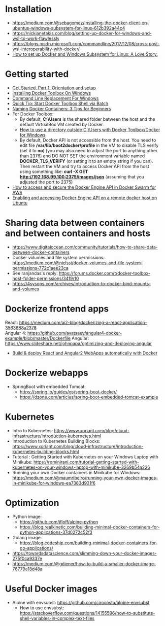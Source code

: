 # Installation
- https://medium.com/@sebagomez/installing-the-docker-client-on-ubuntus-windows-subsystem-for-linux-612b392a44c4
- https://nickjanetakis.com/blog/setting-up-docker-for-windows-and-wsl-to-work-flawlessly
- https://blogs.msdn.microsoft.com/commandline/2017/12/08/cross-post-wsl-interoperability-with-docker/
- [How to set up Docker and Windows Subsystem for Linux: A Love Story.](https://medium.com/free-code-camp/how-to-set-up-docker-and-windows-subsystem-for-linux-a-love-story-35c856968991)
    
# Getting started
- [Get Started, Part 1: Orientation and setup](https://docs.docker.com/get-started/)
- [Installing Docker Toolbox On Windows](https://www.ibm.com/developerworks/community/blogs/jfp/entry/Using_Docker_Machine_On_Windows?lang=en)
- [Command Line Replacement For Windows](https://manski.net/2016/09/command-line-replacement-for-windows/)
- [Quick Tip: Start Docker Toolbox Shell via Batch](https://manski.net/2016/10/docker-toolbox-shell-via-batch/)
- [Naming Docker Containers: 3 Tips for Beginners](https://www.digitalocean.com/community/tutorials/naming-docker-containers-3-tips-for-beginners)
- For Docker Toolbox:
    + By default, **C:\Users** is the shared folder between the host and the default VirtualBox VM created by Docker. 
    + [How to use a directory outside C:\Users with Docker Toolbox/Docker for Windows](http://support.divio.com/en/articles/646695-how-to-use-a-directory-outside-c-users-with-docker-toolbox-docker-for-windows)
    + By default, Docker API is not accessible from the host. You need to edit file **/var/lib/boot2docker/profile** in the VM to disable TLS verify (set it to **no**) (you may also need to adjust the port to anything other than 2376) and DO NOT SET the environment variable named **DOCKER_TLS_VERIFY** (or setting it to an empty string if you can). Then restart the VM and try to access Docker API from the host using something like: **curl -X GET http://192.168.99.100:2375/images/json** (assuming that you adjusted the port to 2375)
- [How to access and secure the Docker Engine API in Docker Swarm for AWS](https://medium.com/faun/how-to-access-and-secure-the-docker-engine-api-in-docker-swarm-for-aws-a5d67db2c417)
- [Enabling and accessing Docker Engine API on a remote docker host on Ubuntu](https://medium.com/@sudarakayasindu/enabling-and-accessing-docker-engine-api-on-a-remote-docker-host-on-ubuntu-16-04-2c15f55f5d39)

# Sharing data between containers and between containers and hosts
- https://www.digitalocean.com/community/tutorials/how-to-share-data-between-docker-containers
- Docker volumes and file system permissions: https://medium.com/@nielssj/docker-volumes-and-file-system-permissions-772c1aee23ca
- See ranjandas's reply: https://forums.docker.com/t/docker-toolbox-host-folder-permissions/3419/10
- https://4sysops.com/archives/introduction-to-docker-bind-mounts-and-volumes

# Dockerize frontend apps
React: https://medium.com/ai2-blog/dockerizing-a-react-application-3563688a2378 \
Angular 4: https://github.com/avatsaev/angular4-docker-example/blob/master/Dockerfile
Angular: https://www.slideshare.net/johnpapa/optimizing-and-deploying-angular
- [Build & deploy React and Angular2 WebApps automatically with Docker](https://medium.com/@lukin0110/build-deploy-react-and-angular2-webapps-automatically-with-docker-8ba81421f759)

# Dockerize webapps
- SpringBoot with embedded Tomcat:
    + https://spring.io/guides/gs/spring-boot-docker/
    + https://dzone.com/articles/spring-boot-embedded-tomcat-example

# Kubernetes
- Intro to Kubernetes: https://www.xoriant.com/blog/cloud-infrastructure/introduction-kubernetes.html
- Introduction to Kubernetes Building Blocks: https://www.xoriant.com/blog/cloud-infrastructure/introduction-kubernetes-building-blocks.html
- Tutorial : Getting Started with Kubernetes on your Windows Laptop with Minikube: https://rominirani.com/tutorial-getting-started-with-kubernetes-on-your-windows-laptop-with-minikube-3269b54a226
- Running your own Docker containers in Minikube for Windows: https://medium.com/@maumribeiro/running-your-own-docker-images-in-minikube-for-windows-ea7383d931f6

# Optimization
- Python image: 
    + https://github.com/jfloff/alpine-python
    + https://blog.realkinetic.com/building-minimal-docker-containers-for-python-applications-37d0272c52f3
- Golang image:
    + https://blog.codeship.com/building-minimal-docker-containers-for-go-applications/
- https://towardsdatascience.com/slimming-down-your-docker-images-275f0ca9337e
- https://medium.com/@gdiener/how-to-build-a-smaller-docker-image-76779e18d48a

# Useful Docker images
- Alpine with envsubst: https://github.com/cirocosta/alpine-envsubst
    + How to use envsubst: https://stackoverflow.com/questions/14155596/how-to-substitute-shell-variables-in-complex-text-files
